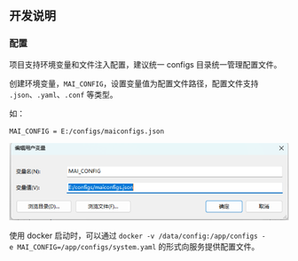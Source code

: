 

## 开发说明

### 配置

项目支持环境变量和文件注入配置，建议统一 configs 目录统一管理配置文件。

创建环境变量，`MAI_CONFIG`，设置变量值为配置文件路径，配置文件支持 `.json`、`.yaml`、`.conf` 等类型。

如：

```
MAI_CONFIG = E:/configs/maiconfigs.json
```

![image-20250309210715585](images/image-20250309210715585.png)



使用 docker 启动时，可以通过 `docker -v /data/config:/app/configs -e MAI_CONFIG=/app/configs/system.yaml` 的形式向服务提供配置文件。